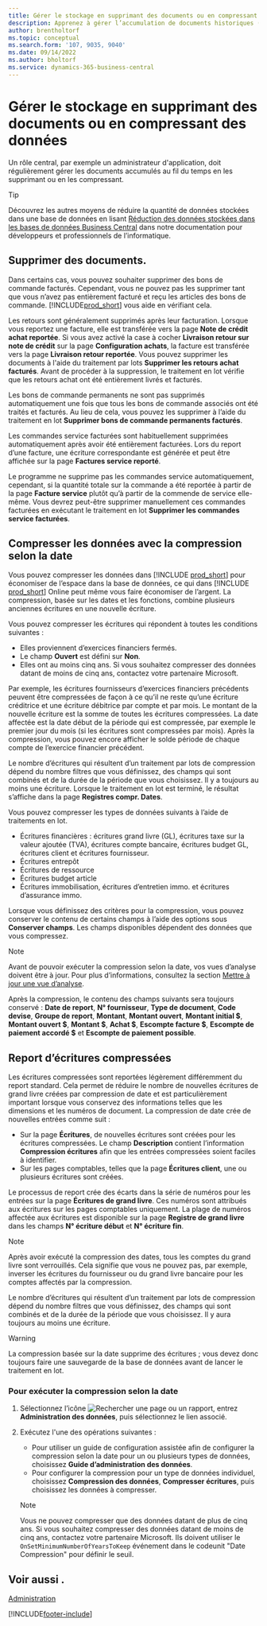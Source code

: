 ```yaml
---
title: Gérer le stockage en supprimant des documents ou en compressant des données
description: Apprenez à gérer l’accumulation de documents historiques (et à réduire la quantité de données stockées dans une base de données) en les supprimant ou en les compressant.
author: brentholtorf
ms.topic: conceptual
ms.search.form: '107, 9035, 9040'
ms.date: 09/14/2022
ms.author: bholtorf
ms.service: dynamics-365-business-central
---
```

# <a name="manage-storage-by-deleting-documents-or-compressing-data"></a>Gérer le stockage en supprimant des documents ou en compressant des données

Un rôle central, par exemple un administrateur d'application, doit régulièrement gérer les documents accumulés au fil du temps en les supprimant ou en les compressant.  

> [!TIP]
> Découvrez les autres moyens de réduire la quantité de données stockées dans une base de données en lisant [Réduction des données stockées dans les bases de données Business Central](/dynamics365/business-central/dev-itpro/administration/database-reduce-data) dans notre documentation pour développeurs et professionnels de l’informatique.

## <a name="delete-documents"></a>Supprimer des documents.

Dans certains cas, vous pouvez souhaiter supprimer des bons de commande facturés. Cependant, vous ne pouvez pas les supprimer tant que vous n’avez pas entièrement facturé et reçu les articles des bons de commande. [!INCLUDE[prod_short](includes/prod_short.md)] vous aide en vérifiant cela.

Les retours sont généralement supprimés après leur facturation. Lorsque vous reportez une facture, elle est transférée vers la page **Note de crédit achat reportée**. Si vous avez activé la case à cocher **Livraison retour sur note de crédit** sur la page **Configuration achats**, la facture est transférée vers la page **Livraison retour reportée**. Vous pouvez supprimer les documents à l'aide du traitement par lots **Supprimer les retours achat facturés**. Avant de procéder à la suppression, le traitement en lot vérifie que les retours achat ont été entièrement livrés et facturés.  

Les bons de commande permanents ne sont pas supprimés automatiquement une fois que tous les bons de commande associés ont été traités et facturés. Au lieu de cela, vous pouvez les supprimer à l’aide du traitement en lot **Supprimer bons de commande permanents facturés**.  

Les commandes service facturées sont habituellement supprimées automatiquement après avoir été entièrement facturées. Lors du report d’une facture, une écriture correspondante est générée et peut être affichée sur la page **Factures service reporté**.  

Le programme ne supprime pas les commandes service automatiquement, cependant, si la quantité totale sur la commande a été reportée à partir de la page **Facture service** plutôt qu’à partir de la commende de service elle-même. Vous devrez peut-être supprimer manuellement ces commandes facturées en exécutant le traitement en lot **Supprimer les commandes service facturées**.  

## <a name="compress-data-with-date-compression"></a>Compresser les données avec la compression selon la date

Vous pouvez compresser les données dans [!INCLUDE [prod_short](includes/prod_short.md)] pour économiser de l’espace dans la base de données, ce qui dans [!INCLUDE [prod_short](includes/prod_short.md)] Online peut même vous faire économiser de l’argent. La compression, basée sur les dates et les fonctions, combine plusieurs anciennes écritures en une nouvelle écriture.

Vous pouvez compresser les écritures qui répondent à toutes les conditions suivantes :

* Elles proviennent d’exercices financiers fermés.
* Le champ **Ouvert** est défini sur **Non**.
* Elles ont au moins cinq ans. Si vous souhaitez compresser des données datant de moins de cinq ans, contactez votre partenaire Microsoft.

Par exemple, les écritures fournisseurs d’exercices financiers précédents peuvent être compressées de façon à ce qu’il ne reste qu’une écriture créditrice et une écriture débitrice par compte et par mois. Le montant de la nouvelle écriture est la somme de toutes les écritures compressées. La date affectée est la date début de la période qui est compressée, par exemple le premier jour du mois (si les écritures sont compressées par mois). Après la compression, vous pouvez encore afficher le solde période de chaque compte de l’exercice financier précédent.

Le nombre d’écritures qui résultent d’un traitement par lots de compression dépend du nombre filtres que vous définissez, des champs qui sont combinés et de la durée de la période que vous choisissez. Il y a toujours au moins une écriture. Lorsque le traitement en lot est terminé, le résultat s’affiche dans la page **Registres compr. Dates**.

Vous pouvez compresser les types de données suivants à l’aide de traitements en lot.

* Écritures financières : écritures grand livre (GL), écritures taxe sur la valeur ajoutée (TVA), écritures compte bancaire, écritures budget GL, écritures client et écritures fournisseur.
* Écritures entrepôt
* Écritures de ressource
* Écritures budget article
* Écritures immobilisation, écritures d’entretien immo. et écritures d’assurance immo.

Lorsque vous définissez des critères pour la compression, vous pouvez conserver le contenu de certains champs à l’aide des options sous **Conserver champs**. Les champs disponibles dépendent des données que vous compressez.

> [!NOTE]
> Avant de pouvoir exécuter la compression selon la date, vos vues d’analyse doivent être à jour. Pour plus d’informations, consultez la section [Mettre à jour une vue d’analyse](bi-how-analyze-data-dimension.md#update-an-analysis-view).

Après la compression, le contenu des champs suivants sera toujours conservé : **Date de report**, **N° fournisseur**, **Type de document**, **Code devise**, **Groupe de report**, **Montant**, **Montant ouvert**, **Montant initial $**, **Montant ouvert $**, **Montant $**, **Achat $**, **Escompte facture $**, **Escompte de paiement accordé $** et **Escompte de paiement possible**.

## <a name="posting-compressed-entries"></a>Report d’écritures compressées

Les écritures compressées sont reportées légèrement différemment du report standard. Cela permet de réduire le nombre de nouvelles écritures de grand livre créées par compression de date et est particulièrement important lorsque vous conservez des informations telles que les dimensions et les numéros de document. La compression de date crée de nouvelles entrées comme suit :

* Sur la page **Écritures**, de nouvelles écritures sont créées pour les écritures compressées. Le champ **Description** contient l’information **Compression écritures** afin que les entrées compressées soient faciles à identifier. 
* Sur les pages comptables, telles que la page **Écritures client**, une ou plusieurs écritures sont créées. 

Le processus de report crée des écarts dans la série de numéros pour les entrées sur la page **Écritures de grand livre**. Ces numéros sont attribués aux écritures sur les pages comptables uniquement. La plage de numéros affectée aux écritures est disponible sur la page **Registre de grand livre** dans les champs **N° écriture début** et **N° écriture fin**. 

> [!NOTE]
> Après avoir exécuté la compression des dates, tous les comptes du grand livre sont verrouillés. Cela signifie que vous ne pouvez pas, par exemple, inverser les écritures du fournisseur ou du grand livre bancaire pour les comptes affectés par la compression.

Le nombre d’écritures qui résultent d’un traitement par lots de compression dépend du nombre filtres que vous définissez, des champs qui sont combinés et de la durée de la période que vous choisissez. Il y aura toujours au moins une écriture.

> [!WARNING]
> La compression basée sur la date supprime des écritures ; vous devez donc toujours faire une sauvegarde de la base de données avant de lancer le traitement en lot.

### <a name="to-run-a-date-compression"></a>Pour exécuter la compression selon la date

1. Sélectionnez l’icône ![Rechercher une page ou un rapport](media/ui-search/search_small.png "Icône Page ou rapport pour la recherche"), entrez **Administration des données**, puis sélectionnez le lien associé.
2. Exécutez l'une des opérations suivantes :
    * Pour utiliser un guide de configuration assistée afin de configurer la compression selon la date pour un ou plusieurs types de données, choisissez **Guide d’administration des données**.
    * Pour configurer la compression pour un type de données individuel, choisissez **Compression des données**, **Compresser écritures**, puis choisissez les données à compresser.

   > [!NOTE]
   > Vous ne pouvez compresser que des données datant de plus de cinq ans. Si vous souhaitez compresser des données datant de moins de cinq ans, contactez votre partenaire Microsoft. Ils doivent utiliser le `OnSetMinimumNumberOfYearsToKeep` événement dans le codeunit "Date Compression" pour définir le seuil.


## <a name="see-also"></a>Voir aussi .

[Administration](admin-setup-and-administration.md)  

[!INCLUDE[footer-include](includes/footer-banner.md)]
